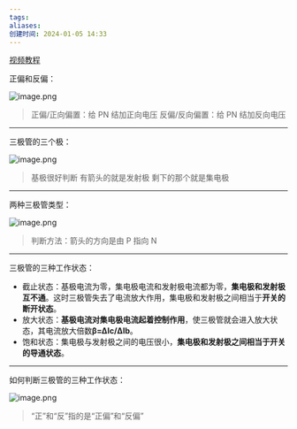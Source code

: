 ```yaml
---
tags: 
aliases: 
创建时间: 2024-01-05 14:33
---
```


[视频教程](https://www.bilibili.com/video/BV1cE411N7HV?t=5.0)

正偏和反偏：

![image.png](https://zbn-picture1-1319009493.cos.ap-chengdu.myqcloud.com/public-pic/202401051442818.png)

> 正偏/正向偏置：给 PN 结加正向电压
> 反偏/反向偏置：给 PN 结加反向电压

---
三极管的三个极：

![image.png](https://zbn-picture1-1319009493.cos.ap-chengdu.myqcloud.com/public-pic/202401051434768.png)

> 基极很好判断
> 有箭头的就是发射极
> 剩下的那个就是集电极

---
两种三极管类型：

![image.png](https://zbn-picture1-1319009493.cos.ap-chengdu.myqcloud.com/public-pic/202401051446188.png)

> 判断方法：箭头的方向是由 P 指向 N

---
三极管的三种工作状态：

- 截止状态：基极电流为零，集电极电流和发射极电流都为零，**集电极和发射极互不通**。这时三极管失去了电流放大作用，集电极和发射极之间相当于**开关的断开状态**。
- 放大状态：**基极电流对集电极电流起着控制作用**，使三极管就会进入放大状态，其电流放大倍数**β=ΔIc/ΔIb**。
- 饱和状态：集电极与发射极之间的电压很小，**集电极和发射极之间相当于开关的导通状态**。

---
如何判断三极管的三种工作状态：

![image.png](https://zbn-picture1-1319009493.cos.ap-chengdu.myqcloud.com/public-pic/202401051449740.png)

> “正”和“反”指的是“正偏”和“反偏”